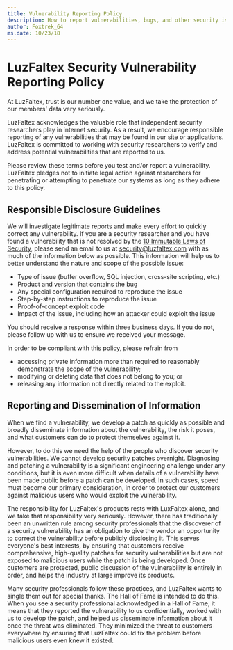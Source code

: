 ```yaml
---
title: Vulnerability Reporting Policy
description: How to report vulnerabilities, bugs, and other security issues
author: Foxtrek_64
ms.date: 10/23/18
---
```


# LuzFaltex Security Vulnerability Reporting Policy

At LuzFaltex, trust is our number one value, and we take the protection of our members' data very seriously.

LuzFaltex acknowledges the valuable role that independent security researchers play in internet security. As a result, we encourage responsible reporting of any vulnerabilities that may be found in our site or applications. LuzFaltex is committed to working with security researchers to verify and address potential vulnerabilities that are reported to us.

Please review these terms before you test and/or report a vulnerability. LuzFaltex pledges not to initiate legal action against researchers for penetrating or attempting to penetrate our systems as long as they adhere to this policy.

## Responsible Disclosure Guidelines

We will investigate legitimate reports and make every effort to quickly correct any vulnerability. If you are a security researcher and you have found a vulnerability that is not resolved by the [10 Immutable Laws of Security](https://technet.microsoft.com/en-us/library/hh278941.aspx), please send an email to us at [security@luzfaltex.com](mailto:security@luzfaltex.com) with as much of the information below as possible. This information will help us to better understand the nature and scope of the possible issue:

* Type of issue (buffer overflow, SQL injection, cross-site scripting, etc.)
* Product and version that contains the bug
* Any special configuration required to reproduce the issue
* Step-by-step instructions to reproduce the issue
* Proof-of-concept exploit code
* Impact of the issue, including how an attacker could exploit the issue

You should receive a response within three business days. If you do not, please follow up with us to ensure we received your message.

In order to be compliant with this policy, please refrain from

* accessing private information more than required to reasonably demonstrate the scope of the vulnerability;
* modifying or deleting data that does not belong to you; or
* releasing any information not directly related to the exploit.

## Reporting and Dissemination of Information

When we find a vulnerability, we develop a patch as quickly as possible and broadly disseminate information about the vulnerability, the risk it poses, and what customers can do to protect themselves against it.

However, to do this we need the help of the people who discover security vulnerabilities. We cannot develop security patches overnight. Diagnosing and patching a vulnerability is a significant engineering challenge under any conditions, but it is even more difficult when details of a vulnerability have been made public before a patch can be developed. In such cases, speed must become our primary consideration, in order to protect our customers against malicious users who would exploit the vulnerability.

The responsibility for LuzFaltex's products rests with LuxFaltex alone, and we take that responsibility very seriously. However, there has traditionally been an unwritten rule among security professionals that the discoverer of a security vulnerability has an obligation to give the vendor an opportunity to correct the vulnerability before publicly disclosing it. This serves everyone's best interests, by ensuring that customers receive comprehensive, high-quality patches for security vulnerabilities but are not exposed to malicious users while the patch is being developed. Once customers are protected, public discussion of the vulnerability is entirely in order, and helps the industry at large improve its products.

Many security professionals follow these practices, and LuzFaltex wants to single them out for special thanks. The Hall of Fame is intended to do this. When you see a security professional acknowledged in a Hall of Fame, it means that they reported the vulnerability to us confidentially, worked with us to develop the patch, and helped us disseminate information about it once the threat was eliminated. They minimized the threat to customers everywhere by ensuring that LuzFaltex could fix the problem before malicious users even knew it existed.
